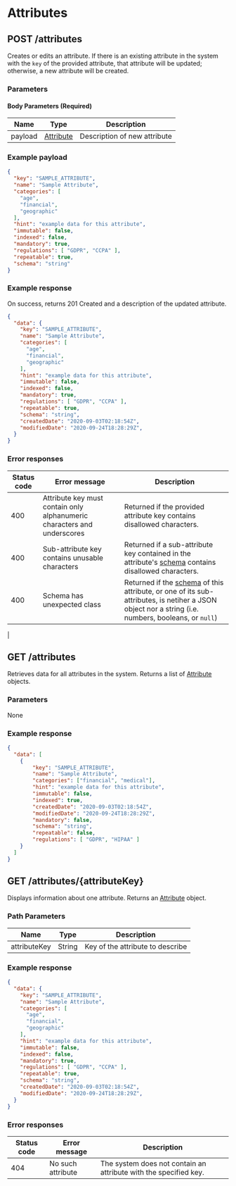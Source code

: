 # Attributes

## POST /attributes
Creates or edits an attribute. If there is an existing attribute in the system with the `key` of the provided attribute, that attribute will be updated; otherwise, a new attribute will be created.

### Parameters

#### Body Parameters (Required)
|Name            |Type                           |Description                  |
|----------------|-------------------------------|-----------------------------|
|payload         |[Attribute](/glossary/attribute)        |Description of new attribute |

### Example payload

```json
{
  "key": "SAMPLE_ATTRIBUTE",
  "name": "Sample Attribute",
  "categories": [
    "age",
    "financial",
    "geographic"
  ],
  "hint": "example data for this attribute",
  "immutable": false,
  "indexed": false,
  "mandatory": true,
  "regulations": [ "GDPR", "CCPA" ],
  "repeatable": true,
  "schema": "string"
}
```

### Example response
On success, returns 201 Created and a description of the updated attribute.

```json
{
  "data": {
    "key": "SAMPLE_ATTRIBUTE",
    "name": "Sample Attribute",
    "categories": [
      "age",
      "financial",
      "geographic"
    ],
    "hint": "example data for this attribute",
    "immutable": false,
    "indexed": false,
    "mandatory": true,
    "regulations": [ "GDPR", "CCPA" ],
    "repeatable": true,
    "schema": "string",
    "createdDate": "2020-09-03T02:18:54Z",
    "modifiedDate": "2020-09-24T18:28:29Z",
  }
}
```
### Error responses
|Status code|Error message|Description|
|-----------|-------------|-----------|
|400        |Attribute key must contain only alphanumeric characters and underscores|Returned if the provided attribute key contains disallowed characters.|
|400        |Sub-attribute key contains unusable characters|Returned if a sub-attribute key contained in the attribute's [schema](/docs/tutorials/attribute-schemas.md) contains disallowed characters.|
|400        |Schema has unexpected class|Returned if the [schema](/docs/tutorials/attribute-schemas.md) of this attribute, or one of its sub-attributes, is netiher a JSON object nor a string (i.e. numbers, booleans, or `null`)|
|

## GET /attributes
Retrieves data for all attributes in the system. Returns a list of [Attribute](/glossary/attribute) objects.

### Parameters
None

### Example response
```json
{
  "data": [
    {
        "key": "SAMPLE_ATTRIBUTE",
        "name": "Sample Attribute",
        "categories": ["financial", "medical"],
        "hint": "example data for this attribute",
        "immutable": false,
        "indexed": true,
        "createdDate": "2020-09-03T02:18:54Z",
        "modifiedDate": "2020-09-24T18:28:29Z",
        "mandatory": false,
        "schema": "string",
        "repeatable": false,
        "regulations": [ "GDPR", "HIPAA" ]
    }
  ]
}
```

## GET /attributes/{attributeKey}
Displays information about one attribute. Returns an [Attribute](/glossary/attribute) object.

### Path Parameters
|Name            |Type                           |Description                  |
|----------------|-------------------------------|-----------------------------|
|attributeKey    |String                         |Key of the attribute to describe        |

### Example response
```json
{
  "data": {
    "key": "SAMPLE_ATTRIBUTE",
    "name": "Sample Attribute",
    "categories": [
      "age",
      "financial",
      "geographic"
    ],
    "hint": "example data for this attribute",
    "immutable": false,
    "indexed": false,
    "mandatory": true,
    "regulations": [ "GDPR", "CCPA" ],
    "repeatable": true,
    "schema": "string",
    "createdDate": "2020-09-03T02:18:54Z",
    "modifiedDate": "2020-09-24T18:28:29Z",
  }
}
```

### Error responses
|Status code|Error message|Description|
|-----------|-------------|-----------|
|404        |No such attribute|The system does not contain an attribute with the specified key.|

